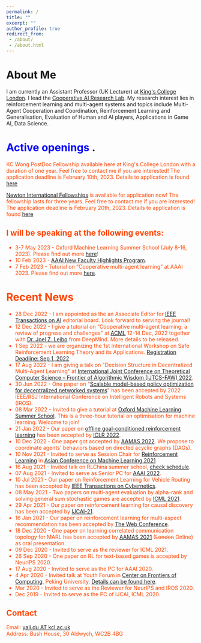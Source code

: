 ```yaml
---
permalink: /
title: ""
excerpt: ""
author_profile: true
redirect_from:
 - /about/
 - /about.html
---
```


# About Me

I am currently an Assistant Professor (UK Lecturer) at [King's College London](https://www.kcl.ac.uk/).
I lead the [Cooperative AI Research Lab](https://coopailab.github.io/).
My research interest lies in  reinforcement learning and multi-agent systems and topics include Multi-Agent Cooperation and Coordination, Reinforcement Learning and Generalisation, Evaluation of Human and AI players, Applications in Game AI, Data Science.

#  <span style="color:blue"> Active openings </span>.

<span style="color:orangered">

KC Wong PostDoc Fellowship available here at King's College London with a duration of one year. 
Feel free to contact me if you are interested! 
The application deadline is February 10th, 2023. 
Details to application is found [here](https://docs.google.com/document/d/1Z5-Ru52ajWuWtwDfBrDxJPGMcyUHHbMMfr7-59hSjr4/edit?usp=sharing)
</span>

<span style="color:orangered">

[Newton International Fellowships](https://royalsociety.org/grants-schemes-awards/grants/newton-international/)
 is available for application now! The fellowship lasts for three years.
Feel free to contact me if you are interested! 
The application deadline is February 20th, 2023. 
Details to application is found [here](https://royalsociety.org/grants-schemes-awards/grants/newton-international/)
</span>


## I will be speaking at the following events:
* 3-7 May 2023 - Oxford Machine Learning Summer School (July 8-16, 2023). Please find out more [here](https://www.oxfordml.school/)!
* 10 Feb 2023 - [AAAI New Faculty Highlights Program](https://aaai.org/Conferences/AAAI-23/new-faculty-highlights-cfp/).
* 7 Feb 2023 -  Tutorial on “Cooperative multi-agent learning” at AAAI 2023. Please find out more [here](https://sites.google.com/view/multi-agent-tutorial/home). 

# Recent News

* 28 Dec 2022 - I am appointed as the an Associate Editor for [IEEE Transactions on AI](https://cis.ieee.org/publications/ieee-transactions-on-artificial-intelligence) editorial board. Look forward to serving the journal! 
* 12 Dec 2022 - I give a tutorial on “Cooperative multi-agent learning: a review of progress and challenges" at [ACML](https://www.acml-conf.org/2022/cfp.html) 12-14 Dec, 2022 together with [Dr. Joel Z. Leibo](http://www.jzleibo.com/) from DeepMind. More details to be released.
* 1 Sep 2022 - we are organizing the 1st International Workshop on Safe Reinforcement
Learning Theory and its Applications. [Registration Deadline: Sep 1, 2022](http://saferl.online/2022/)
* 17 Aug 2022 - I am giving a talk on "Decision Structure in Decentralized Multi-Agent Learning" at [International Joint Conference on Theoretical Computer Science – Frontier of Algorithmic Wisdom (IJTCS-FAW) 2022](https://conference.cs.cityu.edu.hk/ijtcs2022/).
* 30 Jun 2022 - One paper on "[Scalable model-based policy optimization for decentralized networked systems](https://github.com/PKU-MARL/Model-Based-MARL)" has been accepted by  2022 IEEE/RSJ International Conference on Intelligent Robots and Systems (IROS).
* 08 Mar 2022 - Invited to give a tutorial at [Oxford Machine Learning Summer School](https://www.oxfordml.school/). This is a three-hour tutorial on optimisation for machine learning. Welcome to join!
* 21 Jan 2022 - Our paper on [offline goal-conditioned reinforcement learning](https://openreview.net/pdf?id=KJztlfGPdwW) has been accepted by [ICLR 2022](https://openreview.net/pdf?id=KJztlfGPdwW).
* 10 Dec 2022 - One paper got accepted by [AAMAS 2022](https://arxiv.org/abs/2201.06257). We propose to coordinate agents' behaviors based on directed acyclic graphs (DAGs).   
* 10 Nov 2021 - Invited to serve as Session Chair for [Reinforcement Learning](http://acml-conf.org/2021/conference/parallel-sessions/4b/) in  [Asian Conference on Machine Learning 2021](http://acml-conf.org/2021/)
* 16 Aug 2021 - Invited talk on RLChina summer school, [check schedule](https://mp.weixin.qq.com/s/Paru8_A2dxavNbO8v7OOFQ).
* 07 Aug 2021 - Invited to serve as Senior PC for [AAAI 2022]().
* 10 Jul 2021 - Our paper on Reinforcement Learning for Vehicle Routing has been accepted by [IEEE Transactions on Cybernetics](https://ieeexplore.ieee.org/abstract/document/9478307).
* 08 May 2021 - Two papers on multi-agent evaluation by alpha-rank and solving general sum stochastic games are accepted by [ICML 2021]().
* 29 Apr 2021 - Our paper on reinforcement learning for causal discovery has been accepted by [IJCAI-21](https://ijcai-21.org).
* 16 Jan 2021 - Our paper on reinforcement learning for multi-aspect recommendation has been accepted by [The Web Conference](https://www2021.thewebconf.org/).
* 18 Dec 2020 - One paper on learning correlated communication topology for MARL has been accepted by [AAMAS 2021](https://aamas2021.soton.ac.uk/) (~~London~~ Online) as oral presentation.
* 09 Dec 2020 - Invited to serve as the reviewer for ICML 2021.
* 26 Sep 2020 - One paper on RL for text-based games is accepted by NeurIPS 2020.
* 17 Aug 2020 - Invited to serve as the PC for AAAI 2020.
* 4 Apr 2020 - Invited talk at Youth Forum in [Center on Frontiers of Computing](https://cfcs.pku.edu.cn/english/), Peking University.
 [Details can be found here](https://cfcs.pku.edu.cn/announcement/invited_talks/236653.htm).
* Mar 2020 - Invited to serve as the Reviewer for NeurIPS and IROS 2020.
* Dec 2019 - Invited to serve as the PC of IJCAI, ICML 2020.

## Contact
Email:  [yali.du AT kcl.ac.uk](mailto:yali.du@kcl.ac.uk)  <br>
Address: Bush House, 30 Aldwych, WC2B 4BG


<!--

* 25 Jan 2023 - Computer Science Colloquium at  Dept. of Computer Science, University of Warwick.

, hosted by [Prof. Long Tran-Thanh
](https://warwick.ac.uk/fac/sci/dcs/people/long_tran-thanh/) and [Prof. Yu Guan](https://warwick.ac.uk/fac/sci/dcs/people/yu_guan/)



* I am actively looking for [PhD students](opening.md) and [postdocs](opening.md) to work with me. Check [Openings](opening.md) for funding opportunities and topics of interest. Please drop me an email with your CV and interest.
* I am happy to host undergraduate / graduate visitors and supervise summer research projects. Please drop me an email with your CV and interest.


<span style="color:red">

* I am looking for PhD starting from Fall 2023. Funding available! Check the project information here: [STAI CDT](https://safeandtrustedai.org/project/safe-reinforcement-learning-from-human-feedback/)
 
* PostDoc position 
</span>


* 23 Nov 2022 - Welcome [Dr. Tingting Yuan](https://sites.google.com/view/tyuan) from University of Göttingen, Germany to visit our group. Her visit is supported by Alexander von Humboldt Foundation	 

machine learning and reinforcement learning, especially in the topics of multi-agent learning, policy evaluation, social agents, and applications to Game AI and data science.

# Prior to joining King's, I was a postdoc researcher at Centre for AI, [University College London](https://www.ucl.ac.uk/ai-centre/).

Email:  [yali.dux AT gmail.com](mailto:yali.dux@gmail.com)  <br>

* For [Master's]() and [undergrad’s project]() at [King’s](), please contact me before putting me forward as the supervisor.

<span style="color:red">
Oxford Machine Learning Summer School is looking for attendants. Apply [here](https://www.oxfordml.school/).
</span>

* I am happy to host (remote) undergraduate / graduate visitors. Please feel free to send me an email with your CV.

## Contact
Email:  [yali.dux(at)gmail.com](mailto:yali.dux@gmail.com)  <br>
Address: Bush House, 30 Aldwych, WC2B 4BG

Email: [yali.dux@gmail.com](mailto:yali.dux@gmail.com)
Email: [yali.du86@gmail.com](mailto:yali.du86@gmail.com)

* 7 Apr 2020 - Invited talk at [Department of Computer Science](http://www.bris.ac.uk/engineering/departments/computerscience/), University of Bristol
She is also fortunate to have worked with [Prof. Tong Zhang](http://tongzhang-ml.org/), [Dr. Lei Han](https://leihan.org/) and [Dr. Ji Liu](http://jiliu-ml.org/).  




## Preprints
* [Signal Instructed Coordination in Cooperative Multi-agent Reinforcement Learning]() <br>
Liheng Chen, Hongyi Guo, **Yali Du**, Fei Fang, Haifeng Zhang, Yaoming Zhu, Ming Zhou, Weinan Zhang, Qing Wang, Yong Yu<br>
<i> arXiv:1909.04224, 2019 </i> <br>
[PDF](https://arxiv.org/abs/1909.04224)


Hiring PhDs:
<p align="center">
 <img src="https://yalidu.github.io/images/ydu.png?raw=true" alt="Photo" style="width: 450px;"/>
</p>

Multiple positions are available now in our group: PhD/M.S./Visiting Students.
We also support students/visitors with scholarships and grants, such as [CSC](https://www.kcl.ac.uk/study/funding/kings-china-scholarship-council-phd-scholarship-programme-k-csc).

I am currently a Lecturer (Assistant Professor) in Artificial Intelligence at [King's College London](https://www.kcl.ac.uk/).

machine learning/
multi-agent cooperation/coordination, policy generalization/evaluation, social aspects of learning agents (e.g. explainability, ethics, fairness),and industrial applications.

-->



